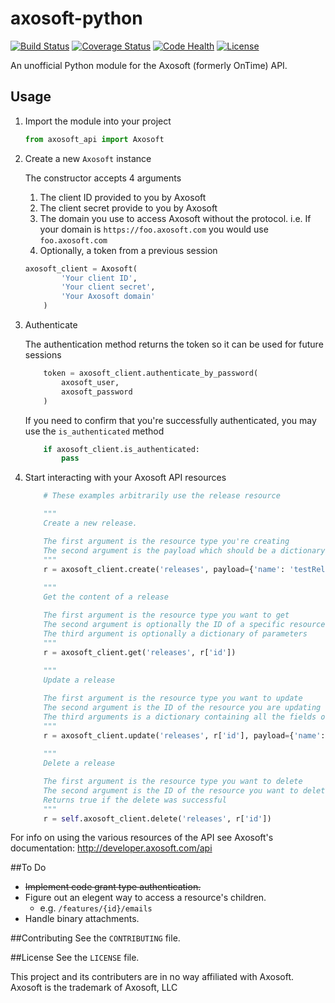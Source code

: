 axosoft-python
================================
[![Build Status](https://travis-ci.org/ckaznocha/axosoft-python.svg?branch=master)](https://travis-ci.org/ckaznocha/axosoft-python)
[![Coverage Status](https://img.shields.io/coveralls/ckaznocha/axosoft-python.svg)](https://coveralls.io/r/ckaznocha/axosoft-python?branch=master)
[![Code Health](https://landscape.io/github/ckaznocha/axosoft-python/master/landscape.png)](https://landscape.io/github/ckaznocha/axosoft-python/master)
[![License](http://img.shields.io/:license-mit-blue.svg)](http://ckaznocha.mit-license.org)

An unofficial Python module for the Axosoft (formerly OnTime) API.

## Usage
1. Import the module into your project
    ```python
    from axosoft_api import Axosoft
    ```

1. Create a new `Axosoft` instance
    
    The constructor accepts 4 arguments
    1. The client ID provided to you by Axosoft
    1. The client secret provide to you by Axosoft
    1. The domain you use to access Axosoft without the protocol.
        i.e. If your domain is `https://foo.axosoft.com` you would use `foo.axosoft.com`
    1. Optionally, a token from a previous session
    ```python
    axosoft_client = Axosoft(
            'Your client ID',
            'Your client secret',
            'Your Axosoft domain'
        )
    ```

1. Authenticate
    
    The authentication method returns the token so it can be used for future sessions
    ```python
        token = axosoft_client.authenticate_by_password(
            axosoft_user,
            axosoft_password
        )
    ```

    If you need to confirm that you're successfully authenticated, you may use the `is_authenticated` method
    ```python
        if axosoft_client.is_authenticated:
            pass
    ````

1. Start interacting with your Axosoft API resources
    ```python
        # These examples arbitrarily use the release resource

        """
        Create a new release.

        The first argument is the resource type you're creating
        The second argument is the payload which should be a dictionary containing at minimum the required fields for the resource type
        """
        r = axosoft_client.create('releases', payload={'name': 'testRelease', 'release_type': {'id': 1}})
        
        """
        Get the content of a release

        The first argument is the resource type you want to get
        The second argument is optionally the ID of a specific resource
        The third argument is optionally a dictionary of parameters
        """
        r = axosoft_client.get('releases', r['id'])
        
        """
        Update a release

        The first argument is the resource type you want to update
        The second argument is the ID of the resource you are updating
        The third arguments is a dictionary containing all the fields of your resource
        """
        r = axosoft_client.update('releases', r['id'], payload={'name': 'testRelease', 'release_type': {'id': 1}})
        
        """
        Delete a release

        The first argument is the resource type you want to delete
        The second argument is the ID of the resource you want to delete
        Returns true if the delete was successful
        """
        r = self.axosoft_client.delete('releases', r['id'])

    ````

For info on using the various resources of the API see Axosoft's documentation:
http://developer.axosoft.com/api

##To Do
- ~~Implement code grant type authentication.~~
- Figure out an elegent way to access a resource's children.
    - e.g. `/features/{id}/emails`
- Handle binary attachments.

##Contributing
See the `CONTRIBUTING` file.

##License
See the `LICENSE` file.

This project and its contributers are in no way affiliated with Axosoft. Axosoft is the trademark of Axosoft, LLC
